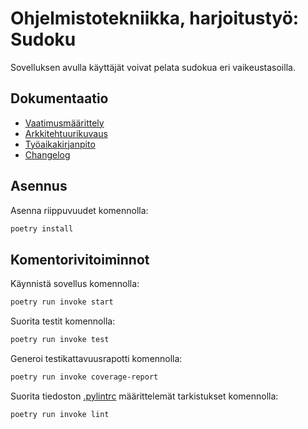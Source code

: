 # Ohjelmistotekniikka, harjoitustyö: Sudoku

Sovelluksen avulla käyttäjät voivat pelata sudokua eri vaikeustasoilla. 

## Dokumentaatio

- [Vaatimusmäärittely](https://github.com/uyenmh/ot-harjoitustyo/blob/master/dokumentaatio/vaatimusmaarittely.md)
- [Arkkitehtuurikuvaus](https://github.com/uyenmh/ot-harjoitustyo/blob/master/dokumentaatio/arkkitehtuuri.md)
- [Työaikakirjanpito](https://github.com/uyenmh/ot-harjoitustyo/blob/master/dokumentaatio/tuntikirjanpito.md)
- [Changelog](https://github.com/uyenmh/ot-harjoitustyo/blob/master/dokumentaatio/changelog.md)

## Asennus

Asenna riippuvuudet komennolla:
```bash
poetry install
```

## Komentorivitoiminnot 

Käynnistä sovellus komennolla:
```bash
poetry run invoke start
```

Suorita testit komennolla:
```bash
poetry run invoke test
```

Generoi testikattavuusrapotti komennolla:
```bash
poetry run invoke coverage-report
```
Suorita tiedoston [.pylintrc](https://github.com/uyenmh/ot-harjoitustyo/blob/master/.pylintrc) määrittelemät tarkistukset komennolla:
```bash
poetry run invoke lint
```
